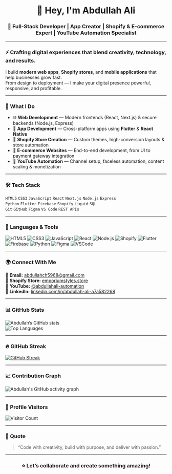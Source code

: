 <h1 align="center">👋 Hey, I'm Abdullah Ali</h1>
<h3 align="center">🚀 Full-Stack Developer | App Creator | Shopify & E-commerce Expert | YouTube Automation Specialist</h3>

---

### ⚡ Crafting digital experiences that blend creativity, technology, and results.
I build **modern web apps**, **Shopify stores**, and **mobile applications** that help businesses grow fast.  
From design to deployment — I make your digital presence powerful, responsive, and profitable.

---

### 🧠 What I Do
- 🌐 **Web Development** — Modern frontends (React, Next.js) & secure backends (Node.js, Express)
- 📱 **App Development** — Cross-platform apps using **Flutter** & **React Native**
- 🛒 **Shopify Store Creation** — Custom themes, high-conversion layouts & store automation
- 💼 **E-commerce Websites** — End-to-end development, from UI to payment gateway integration
- 🤖 **YouTube Automation** — Channel setup, faceless automation, content scaling & monetization

---

### 🛠️ Tech Stack
`HTML5` `CSS3` `JavaScript` `React` `Next.js` `Node.js` `Express`  
`Python` `Flutter` `Firebase` `Shopify` `Liquid` `SQL`  
`Git` `GitHub` `Figma` `VS Code` `REST APIs`

---

### 🧩 Languages & Tools  
![HTML5](https://img.shields.io/badge/HTML5-E34F26?style=for-the-badge&logo=html5&logoColor=white)
![CSS3](https://img.shields.io/badge/CSS3-1572B6?style=for-the-badge&logo=css3&logoColor=white)
![JavaScript](https://img.shields.io/badge/JavaScript-F7DF1E?style=for-the-badge&logo=javascript&logoColor=black)
![React](https://img.shields.io/badge/React-20232A?style=for-the-badge&logo=react&logoColor=61DAFB)
![Node.js](https://img.shields.io/badge/Node.js-43853D?style=for-the-badge&logo=node-dot-js&logoColor=white)
![Shopify](https://img.shields.io/badge/Shopify-7AB55C?style=for-the-badge&logo=shopify&logoColor=white)
![Flutter](https://img.shields.io/badge/Flutter-02569B?style=for-the-badge&logo=flutter&logoColor=white)
![Firebase](https://img.shields.io/badge/Firebase-ffca28?style=for-the-badge&logo=firebase&logoColor=black)
![Python](https://img.shields.io/badge/Python-3776AB?style=for-the-badge&logo=python&logoColor=white)
![Figma](https://img.shields.io/badge/Figma-F24E1E?style=for-the-badge&logo=figma&logoColor=white)
![VSCode](https://img.shields.io/badge/VS_Code-0078D4?style=for-the-badge&logo=visual-studio-code&logoColor=white)

---

### 🌍 Connect With Me
📧 **Email:** [abdullahch5968@gmail.com](mailto:abdullahch5968@gmail.com)  
🛒 **Shopify Store:** [emporiumstyles.store](https://emporiumstyles.store/)  
🎥 **YouTube:** [@abdullahali-automation](https://www.youtube.com/@abdullahali-automation)  
💼 **LinkedIn:** [linkedin.com/in/abdullah-ali-a7a582268](https://www.linkedin.com/in/abdullah-ali-a7a582268/)

---

### 📊 GitHub Stats
![Abdullah’s GitHub stats](https://github-readme-stats.vercel.app/api?username=Abdullah_Ali&show_icons=true&theme=tokyonight)  
![Top Languages](https://github-readme-stats.vercel.app/api/top-langs/?username=Abdullah_Ali&layout=compact&theme=tokyonight)

---

### 🔥 GitHub Streak
[![GitHub Streak](https://github-readme-streak-stats.herokuapp.com/?user=Abdullah_Ali&theme=tokyonight)](https://git.io/streak-stats)

---

### 📈 Contribution Graph
![Abdullah's GitHub activity graph](https://github-readme-activity-graph.vercel.app/graph?username=Abdullah_Ali&theme=tokyo-night)

---

### 👀 Profile Visitors
![Visitor Count](https://komarev.com/ghpvc/?username=Abdullah_Ali&color=blue)

---

### 💬 Quote
> “Code with creativity, build with purpose, and deliver with passion.”

---

<h3 align="center">⭐ Let’s collaborate and create something amazing!</h3>

